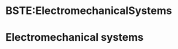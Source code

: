 






BSTE:ElectromechanicalSystems
=============================






Electromechanical systems
=========================










